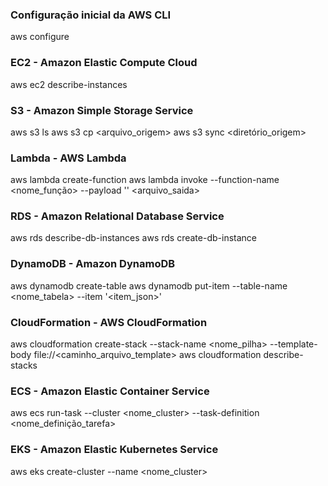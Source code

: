 ### Configuração inicial da AWS CLI
aws configure

### EC2 - Amazon Elastic Compute Cloud
aws ec2 describe-instances

### S3 - Amazon Simple Storage Service
aws s3 ls
aws s3 cp <arquivo_origem> <destino>
aws s3 sync <diretório_origem> <destino>

### Lambda - AWS Lambda
aws lambda create-function
aws lambda invoke --function-name <nome_função> --payload '<payload>' <arquivo_saida>

### RDS - Amazon Relational Database Service
aws rds describe-db-instances
aws rds create-db-instance

### DynamoDB - Amazon DynamoDB
aws dynamodb create-table
aws dynamodb put-item --table-name <nome_tabela> --item '<item_json>'

### CloudFormation - AWS CloudFormation
aws cloudformation create-stack --stack-name <nome_pilha> --template-body file://<caminho_arquivo_template>
aws cloudformation describe-stacks

### ECS - Amazon Elastic Container Service
aws ecs run-task --cluster <nome_cluster> --task-definition <nome_definição_tarefa>

### EKS - Amazon Elastic Kubernetes Service
aws eks create-cluster --name <nome_cluster>
